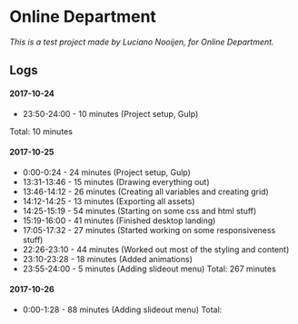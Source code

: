 # Online Department
*This is a test project made by Luciano Nooijen, for Online Department.*
## Logs

#### 2017-10-24
* 23:50-24:00 - 10 minutes (Project setup, Gulp)

Total: 10 minutes

#### 2017-10-25
* 0:00-0:24 - 24 minutes (Project setup, Gulp)
* 13:31-13:46 - 15 minutes (Drawing everything out)
* 13:46-14:12 - 26 minutes (Creating all variables and creating grid)
* 14:12-14:25 - 13 minutes (Exporting all assets)
* 14:25-15:19 - 54 minutes (Starting on some css and html stuff)
* 15:19-16:00 - 41 minutes (Finished desktop landing)
* 17:05-17:32 - 27 minutes (Started working on some responsiveness stuff)
* 22:26-23:10 - 44 minutes (Worked out most of the styling and content)
* 23:10-23:28 - 18 minutes (Added animations)
* 23:55-24:00 - 5 minutes (Adding slideout menu)
Total: 267 minutes

#### 2017-10-26
* 0:00-1:28 - 88 minutes (Adding slideout menu)
Total: